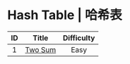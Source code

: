 ﻿# Hash Table | 哈希表

|ID|Title|Difficulty|
|:-:|:-:|:-:|
|1|[Two Sum](https://github.com/Maxwell-L/Maxwell-LeetCode/blob/master/LeetCode/Hash%20Table/2_Two%20Sum.java)|Easy|
